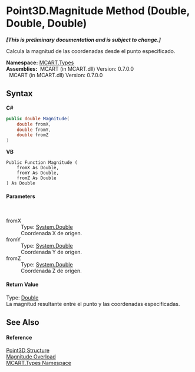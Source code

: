 # Point3D.Magnitude Method (Double, Double, Double)
 _**\[This is preliminary documentation and is subject to change.\]**_

Calcula la magnitud de las coordenadas desde el punto especificado.

**Namespace:**&nbsp;<a href="c5168ca1-3831-8d0b-91b8-6ec8e54f9c51">MCART.Types</a><br />**Assemblies:**&nbsp;&nbsp;MCART (in MCART.dll) Version: 0.7.0.0<br />&nbsp;&nbsp;MCART (in MCART.dll) Version: 0.7.0.0<br />

## Syntax

**C#**<br />
``` C#
public double Magnitude(
	double fromX,
	double fromY,
	double fromZ
)
```

**VB**<br />
``` VB
Public Function Magnitude ( 
	fromX As Double,
	fromY As Double,
	fromZ As Double
) As Double
```


#### Parameters
&nbsp;<dl><dt>fromX</dt><dd>Type: <a href="http://msdn2.microsoft.com/es-es/library/643eft0t" target="_blank">System.Double</a><br />Coordenada X de orígen.</dd><dt>fromY</dt><dd>Type: <a href="http://msdn2.microsoft.com/es-es/library/643eft0t" target="_blank">System.Double</a><br />Coordenada Y de orígen.</dd><dt>fromZ</dt><dd>Type: <a href="http://msdn2.microsoft.com/es-es/library/643eft0t" target="_blank">System.Double</a><br />Coordenada Z de orígen.</dd></dl>

#### Return Value
Type: <a href="http://msdn2.microsoft.com/es-es/library/643eft0t" target="_blank">Double</a><br />La magnitud resultante entre el punto y las coordenadas especificadas.

## See Also


#### Reference
<a href="c1f5b3e6-d580-ae65-e094-04baef5c0fc7">Point3D Structure</a><br /><a href="0d8bde62-01a0-c78e-5db0-f542cf6ecf7b">Magnitude Overload</a><br /><a href="c5168ca1-3831-8d0b-91b8-6ec8e54f9c51">MCART.Types Namespace</a><br />